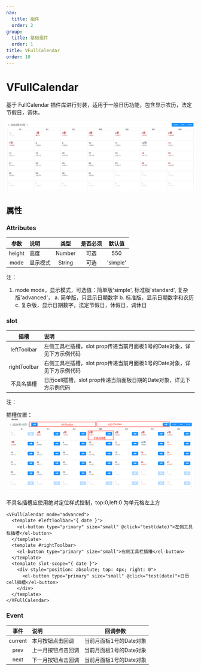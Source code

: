 ```yaml
---
nav:
  title: 组件
  order: 2
group:
  title: 基础组件
  order: 1
title: VFullCalendar
order: 10
---
```


# VFullCalendar

基于 FullCalendar 插件库进行封装，适用于一般日历功能，包含显示农历，法定节假日，调休。

![full-calendar](../assets/base-component/full-calendar.png)

## 属性

### Attributes

|      参数       | 说明                          |  类型   | 是否必须 |                      默认值                       |
| :-------------: | :---------------------------- | :-----: | :------: | :-----------------------------------------------: |
| height | 高度  | Number  |   可选   |                         550                         |
| mode | 显示模式     | String  |   可选   |                         'simple'                         |

注：

1. mode
  mode，显示模式，可选值：简单版'simple', 标准版'standard', 复杂版'advanced'，
    a. 简单版，只显示日期数字
    b. 标准版，显示日期数字和农历
    c. 复杂版，显示日期数字，法定节假日，休假日，调休日

### slot

|     插槽      | 说明                                   |
| :-----------: | :------------------------------------- |
|  leftToolbar | 左侧工具栏插槽，slot prop传递当前月面板1号的Date对象，详见下方示例代码  |
| rightToolbar | 右侧工具栏插槽，slot prop传递当前月面板1号的Date对象，详见下方示例代码 |
|   不具名插槽   | 日历cell插槽，slot prop传递当前面板日期的Date对象，详见下方示例代码 |

注：

插槽位置：
![full-calendar-slot](../assets/base-component/full-calendar-slot.png)

不具名插槽应使用绝对定位样式控制，top:0,left:0 为单元格左上方

```
<VFullCalendar mode="advanced">
  <template #leftToolbar="{ date }">
    <el-button type="primary" size="small" @click="test(date)">左侧工具栏插槽</el-button>
  </template>
  <template #rightToolbar>
    <el-button type="primary" size="small">右侧工具栏插槽</el-button>
  </template>
  <template slot-scope="{ date }">
    <div style="position: absolute; top: 4px; right: 0">
      <el-button type="primary" size="small" @click="test(date)">日历cell插槽</el-button>
    </div>
  </template>
</VFullCalendar>
```

### Event

|   事件   | 说明         |      回调参数      |
| :------: | :----------- | :----------------: |
| current  | 本月按钮点击回调 |  当前月面板1号的Date对象 |
| prev  | 上一月按钮点击回调 |  当前月面板1号的Date对象 |
| next  | 下一月按钮点击回调 |  当前月面板1号的Date对象 |

